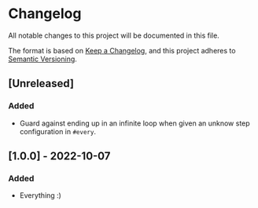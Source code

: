 # Changelog

All notable changes to this project will be documented in this file.

The format is based on [Keep a Changelog](https://keepachangelog.com/en/1.0.0/),
and this project adheres to [Semantic Versioning](https://semver.org/spec/v2.0.0.html).

## [Unreleased]

### Added

- Guard against ending up in an infinite loop when given an unknow step configuration in `#every`.

## [1.0.0] - 2022-10-07

### Added

- Everything :)
